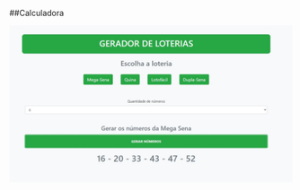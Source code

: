 ##Calculadora


  ![](https://github.com/carlosuhlmann/gerador_loterias/blob/master/gerador.jpg)













 


